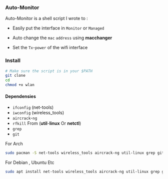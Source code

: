 ### Auto-Monitor

Auto-Monitor is a shell script I wrote to :

* Easily put the interface in `Monitor` or `Managed`

* Auto change the `mac` `address` using __macchanger__

* Set the `Tx`-`power` of the wifi interface


### Install

```bash
# Make sure the script is in your $PATH
git clone 
cd 
chmod +x wlan
```
#### Dependensies

* `ifconfig` (net-tools)
* `iwconfig` (wireless_tools)
* `aircrack`-`ng`
* `rfkill` From (__util__-__linux__ Or __netctl__)
* `grep`
* `git`

For Arch
```bash
sudo pacman -S net-tools wireless_tools aircrack-ng util-linux grep git
```
For Debian , Ubuntu Etc

```bash
sudo apt install net-tools wireless_tools aircrack-ng util-linux grep git
```
